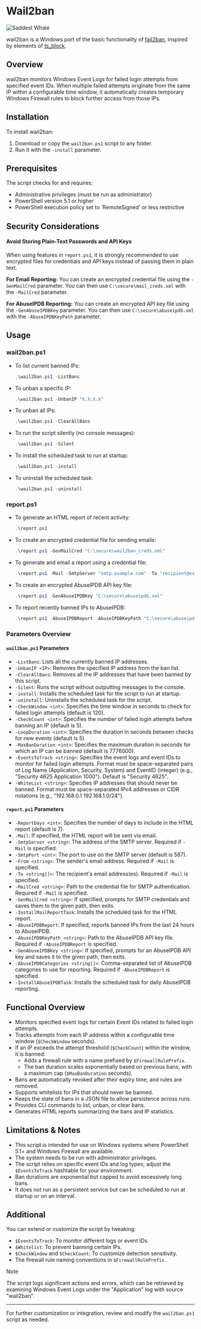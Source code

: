 # Wail2ban

![Saddest Whale](http://i.imgur.com/NVlsY.png "Saddest Whale")

wail2ban is a Windows port of the basic functionality of [fail2ban](http://www.fail2ban.org/), inspired by elements of [ts_block](https://github.com/EvanAnderson/ts_block).

## Overview

wail2ban monitors Windows Event Logs for failed login attempts from specified event IDs. When multiple failed attempts originate from the same IP within a configurable time window, it automatically creates temporary Windows Firewall rules to block further access from those IPs.

## Installation
To install wail2ban:

1. Download or copy the `wail2ban.ps1` script to any folder.
2. Run it with the `-install` parameter.

## Prerequisites

The script checks for and requires:

- Administrative privileges (must be run as administrator)
- PowerShell version 5.1 or higher
- PowerShell execution policy set to 'RemoteSigned' or less restrictive

## Security Considerations

#### Avoid Storing Plain-Text Passwords and API Keys

When using features in `report.ps1`, it is strongly recommended to use encrypted files for credentials and API keys instead of passing them in plain text.

**For Email Reporting:**
You can create an encrypted credential file using the `-GenMailCred` parameter.
You can then use `C:\secure\mail_creds.xml` with the `-MailCred` parameter.

**For AbuseIPDB Reporting:**
You can create an encrypted API key file using the `-GenAbuseIPDBKey` parameter.
You can then use `C:\secure\abuseipdb.xml` with the `-AbuseIPDBKeyPath` parameter.

## Usage

### wail2ban.ps1

- To list current banned IPs:
  ```powershell
  .\wail2ban.ps1 -ListBans
  ```

- To unban a specific IP:
  ```powershell
  .\wail2ban.ps1 -UnbanIP "X.X.X.X"
  ```

- To unban all IPs:
  ```powershell
  .\wail2ban.ps1 -ClearAllBans
  ```

- To run the script silently (no console messages):
  ```powershell
  .\wail2ban.ps1 -Silent
  ```

- To install the scheduled task to run at startup:
  ```powershell
  .\wail2ban.ps1 -install
  ```

- To uninstall the scheduled task:
  ```powershell
  .\wail2ban.ps1 -uninstall
  ```

### report.ps1

- To generate an HTML report of recent activity:
  ```powershell
  .\report.ps1
  ```

- To create an encrypted credential file for sending emails:
  ```powershell
  .\report.ps1 -GenMailCred "C:\secure\wail2ban_creds.xml"
  ```

- To generate and email a report using a credential file:
  ```powershell
  .\report.ps1 -Mail -SmtpServer "smtp.example.com" -To "recipient@example.com" -MailCred "C:\secure\wail2ban_creds.xml"
  ```

- To create an encrypted AbuseIPDB API key file:
  ```powershell
  .\report.ps1 -GenAbuseIPDBKey "C:\secure\abuseipdb.xml"
  ```

- To report recently banned IPs to AbuseIPDB:
  ```powershell
  .\report.ps1 -AbuseIPDBReport -AbuseIPDBKeyPath "C:\secure\abuseipdb.xml" -AbuseIPDBCategories "18,22"
  ```

### Parameters Overview

#### `wail2ban.ps1` Parameters
- `-ListBans`: Lists all the currently banned IP addresses.
- `-UnbanIP <IP>`: Removes the specified IP address from the ban list.
- `-ClearAllBans`: Removes all the IP addresses that have been banned by this script.
- `-Silent`: Runs the script without outputting messages to the console.
- `-install`: Installs the scheduled task for the script to run at startup.
- `-uninstall`: Uninstalls the scheduled task for the script.
- `-CheckWindow <int>`: Specifies the time window in seconds to check for failed login attempts (default is 120).
- `-CheckCount <int>`: Specifies the number of failed login attempts before banning an IP (default is 5).
- `-LoopDuration <int>`: Specifies the duration in seconds between checks for new events (default is 5).
- `-MaxBanDuration <int>`: Specifies the maximum duration in seconds for which an IP can be banned (default is 7776000).
- `-EventsToTrack <string>`: Specifies the event logs and event IDs to monitor for failed login attempts. Format must be space-separated pairs of Log Name (Application, Security, System) and EventID (integer) (e.g., "Security 4625 Application 1000"). Default is "Security 4625".
- `-WhiteList <string>`: Specifies IP addresses that should never be banned. Format must be space-separated IPv4 addresses or CIDR notations (e.g., "192.168.0.1 192.168.1.0/24").

#### `report.ps1` Parameters
- `-ReportDays <int>`: Specifies the number of days to include in the HTML report (default is 7).
- `-Mail`: If specified, the HTML report will be sent via email.
- `-SmtpServer <string>`: The address of the SMTP server. Required if `-Mail` is specified.
- `-SmtpPort <int>`: The port to use on the SMTP server (default is 587).
- `-From <string>`: The sender's email address. Required if `-Mail` is specified.
- `-To <string[]>`: The recipient's email address(es). Required if `-Mail` is specified.
- `-MailCred <string>`: Path to the credential file for SMTP authentication. Required if `-Mail` is specified.
- `-GenMailCred <string>`: If specified, prompts for SMTP credentials and saves them to the given path, then exits.
- `-InstallMailReportTask`: Installs the scheduled task for the HTML report.
- `-AbuseIPDBReport`: If specified, reports banned IPs from the last 24 hours to AbuseIPDB.
- `-AbuseIPDBKeyPath <string>`: Path to the AbuseIPDB API key file. Required if `-AbuseIPDBReport` is specified.
- `-GenAbuseIPDBKey <string>`: If specified, prompts for an AbuseIPDB API key and saves it to the given path, then exits.
- `-AbuseIPDBCategories <string[]>`: Comma-separated list of AbuseIPDB categories to use for reporting. Required if `-AbuseIPDBReport` is specified.
- `-InstallAbuseIPDBTask`: Installs the scheduled task for daily AbuseIPDB reporting.

## Functional Overview

- Monitors specified event logs for certain Event IDs related to failed login attempts.
- Tracks attempts from each IP address within a configurable time window (`$CheckWindow` seconds).
- If an IP exceeds the attempt threshold (`$CheckCount`) within the window, it is banned:
  - Adds a firewall rule with a name prefixed by `$FirewallRulePrefix`.
  - The ban duration scales exponentially based on previous bans, with a maximum cap (`$MaxBanDuration` seconds).
- Bans are automatically revoked after their expiry time, and rules are removed.
- Supports whitelists for IPs that should never be banned.
- Keeps the state of bans in a JSON file to allow persistence across runs.
- Provides CLI commands to list, unban, or clear bans.
- Generates HTML reports summarizing the bans and IP statistics.

## Limitations & Notes

- This script is intended for use on Windows systems where PowerShell 5.1+ and Windows Firewall are available.
- The system needs to be run with administrator privileges.
- The script relies on specific event IDs and log types; adjust the `$EventsToTrack` hashtable for your environment.
- Ban durations are exponential but capped to avoid excessively long bans.
- It does not run as a persistent service but can be scheduled to run at startup or on an interval.

## Additional

You can extend or customize the script by tweaking:

- `$EventsToTrack`: To monitor different logs or event IDs.
- `$Whitelist`: To prevent banning certain IPs.
- `$CheckWindow` and `$CheckCount`: To customize detection sensitivity.
- The firewall rule naming conventions in `$FirewallRulePrefix`.

> [!NOTE] 
> The script logs significant actions and errors, which can be retrieved by examining Windows Event Logs under the "Application" log with source "wail2ban".

---

For further customization or integration, review and modify the `wail2ban.ps1` script as needed.
